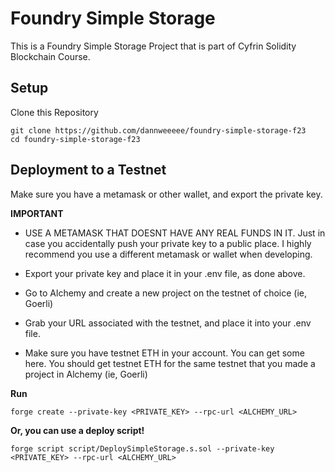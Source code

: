 # Foundry Simple Storage
This is a Foundry Simple Storage Project that is part of Cyfrin Solidity Blockchain Course.

## Setup
Clone this Repository
```
git clone https://github.com/dannweeeee/foundry-simple-storage-f23
cd foundry-simple-storage-f23
```
## Deployment to a Testnet
Make sure you have a metamask or other wallet, and export the private key.

**IMPORTANT**

* USE A METAMASK THAT DOESNT HAVE ANY REAL FUNDS IN IT. Just in case you accidentally push your private key to a public place. I highly recommend you use a different metamask or wallet when developing.

* Export your private key and place it in your .env file, as done above.

* Go to Alchemy and create a new project on the testnet of choice (ie, Goerli)

* Grab your URL associated with the testnet, and place it into your .env file.

* Make sure you have testnet ETH in your account. You can get some here. You should get testnet ETH for the same testnet that you made a project in Alchemy (ie, Goerli)

**Run**
```
forge create --private-key <PRIVATE_KEY> --rpc-url <ALCHEMY_URL>
```
**Or, you can use a deploy script!**
```
forge script script/DeploySimpleStorage.s.sol --private-key <PRIVATE_KEY> --rpc-url <ALCHEMY_URL>
```